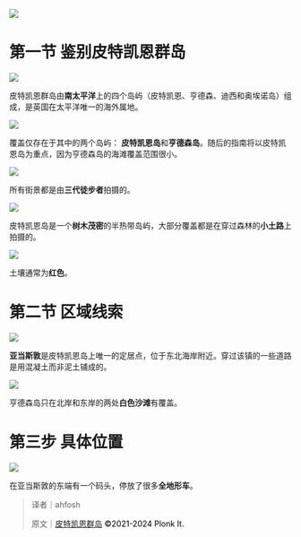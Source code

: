 ![](https://cdn.nlark.com/yuque/0/2024/png/34598262/1705575966508-8dd37764-936f-4543-8510-81105bb713f5.png)

# 第一节 鉴别皮特凯恩群岛
![](https://cdn.nlark.com/yuque/0/2024/png/34598262/1705576120179-be11ed36-2912-4ae4-a689-c368d5c7ea41.png)

皮特凯恩群岛由**南太平洋**上的四个岛屿（皮特凯恩、亨德森、迪西和奥埃诺岛）组成，是英国在太平洋唯一的海外属地。

![](https://cdn.nlark.com/yuque/0/2024/png/34598262/1705575977176-b5185e15-d8da-4b0f-8bb2-600769f92a15.png)

覆盖仅存在于其中的两个岛屿： **皮特凯恩岛**和**亨德森岛**。随后的指南将以皮特凯恩岛为重点，因为亨德森岛的海滩覆盖范围很小。

![](https://cdn.nlark.com/yuque/0/2024/png/34598262/1705575981894-73abf469-8ef9-4d1d-8112-e12bc7d37300.png)

所有街景都是由**三代徒步者**拍摄的。

![](https://cdn.nlark.com/yuque/0/2024/png/34598262/1705575984292-a87c57dc-4423-4b66-b1a6-81f0d0761e86.png)

皮特凯恩岛是一个**树木茂密**的半热带岛屿，大部分覆盖都是在穿过森林的**小土路**上拍摄的。

![](https://cdn.nlark.com/yuque/0/2024/png/34598262/1705575986315-f1e7af04-afae-49ed-9e51-be00dcb19cf1.png)

土壤通常为**红色**。

# 第二节 区域线索
![](https://cdn.nlark.com/yuque/0/2024/png/34598262/1705575994642-64c0ee6f-5015-4a69-924c-89d99f554f90.png)

**亚当斯敦**是皮特凯恩岛上唯一的定居点，位于东北海岸附近。穿过该镇的一些道路是用混凝土而非泥土铺成的。

![](https://cdn.nlark.com/yuque/0/2024/png/34598262/1705575988588-fe685cd6-8776-4002-926c-f91b7f736f2d.png)

亨德森岛只在北岸和东岸的两处**白色沙滩**有覆盖。

# 第三步 具体位置
![](https://cdn.nlark.com/yuque/0/2024/png/34598262/1705575996230-6673cb52-9969-4ff2-933a-f7f67f5695b1.png)

在亚当斯敦的东端有一个码头，停放了很多**全地形车**。



> 译者｜ahfosh
>
> 原文｜[皮特凯恩群岛](https://www.plonkit.net/pitcairn-islands) <font style="color:rgb(0, 0, 0);">©</font><font style="color:rgb(0, 0, 0);">2021-2024 Plonk It.</font>
>

